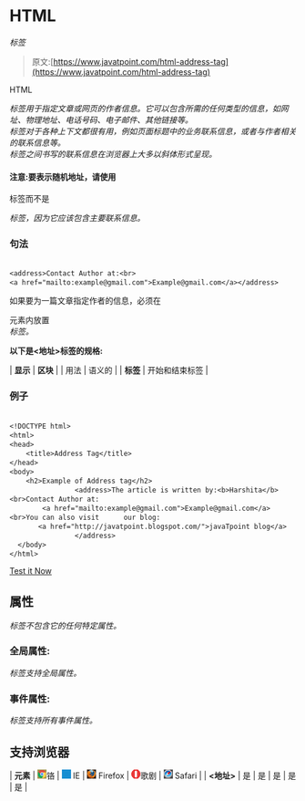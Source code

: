# HTML

<address>标签</address>

> 原文:[https://www.javatpoint.com/html-address-tag](https://www.javatpoint.com/html-address-tag)

HTML

<address>标签用于指定文章或网页的作者信息。它可以包含所需的任何类型的信息，如网址、物理地址、电话号码、电子邮件、其他链接等。</address>

<address>标签对于各种上下文都很有用，例如页面标题中的业务联系信息，或者与作者相关的联系信息等。</address>

<address>标签之间书写的联系信息在浏览器上大多以斜体形式呈现。</address>

#### 注意:要表示随机地址，请使用

标签而不是

<address>标签，因为它应该包含主要联系信息。</address>

### 句法

```

<address>Contact Author at:<br>
<a href="mailto:example@gmail.com">Example@gmail.com</a></address>

```

如果要为一篇文章指定作者的信息，必须在

<article>元素内放置

<address>标签。</address>

</article>

**以下是<地址>标签的规格:**

| **显示** | **区块** |
| 用法 | 语义的 |
| **标签** | 开始和结束标签 |

### 例子

```

<!DOCTYPE html>
<html>
<head>
	<title>Address Tag</title>
</head>
<body>
	<h2>Example of Address tag</h2>
                <address>The article is written by:<b>Harshita</b> <br>Contact Author at:
	    <a href="mailto:example@gmail.com">Example@gmail.com</a><br>You can also visit      our blog:
	   <a href="http://javatpoint.blogspot.com/">javaTpoint blog</a>
                </address>
  </body>
</html>

```

[Test it Now](https://www.javatpoint.com/oprweb/test.jsp?filename=HTMLaddresstag)

## 属性

<address>标签不包含它的任何特定属性。</address>

### 全局属性:

<address>标签支持全局属性。</address>

### 事件属性:

<address>标签支持所有事件属性。</address>

## 支持浏览器

| **元素** | ![chrome browser](img/4fbdc93dc2016c5049ed108e7318df19.png)铬 | ![ie browser](img/83dd23df1fe8373fd5bf054b2c1dd88b.png) IE | ![firefox browser](img/4f001fff393888a8a807ed29b28145d1.png) Firefox | ![opera browser](img/6cad4a592cc69a052056a0577b4aac65.png)歌剧 | ![safari browser](img/a0f6a9711a92203c5dc5c127fe9c9fca.png) Safari |
| **<地址>** | 是 | 是 | 是 | 是 | 是 |